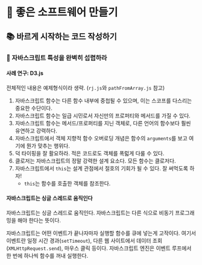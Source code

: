 # 🌈 좋은 소프트웨어 만들기

## 📚 바르게 시작하는 코드 작성하기

### 🎈 자바스크립트 특성을 완벽히 섭렵하라

#### 사례 연구: D3.js
전체적인 내용은 예제형식이라 생략. (`rj.js`와 `pathFromArray.js` 참고)
1. 자바스크립트 함수는 다른 함수 내부에 중첩될 수 있으며, 이는 스코프를 다스리는 중요한 수단이다.
2. 자바스크립트 함수는 일급 시민로서 자신만의 프로퍼티와 메서드를 가질 수 있다.
3. 자바스크립트 함수는 메서드/프로퍼티를 지닌 객체로, 다른 언어의 함수보다 훨씬 유연하고 강력하다.
4. 자바스크립트에서 객체 지향적 함수 오버로딩 개념은 함수의 `arguments`를 보고 여기에 뭔가 맞추는 행위다.
5. 덕 타이핑을 잘 활요하라. 적은 코드로도 객체를 폭럷게 다룰 수 있다.
6. 클로저는 자바스크립트의 정말 강력한 설계 요소다. 모든 함수는 클로저다.
7. 자바스크립트에서 `this`는 설계 관점에서 절호의 기회가 될 수 있다. 잘 써먹도록 하자!
    - `this`는 함수를 호출한 객체를 참조한다.

#### 자바스크립트는 싱글 스레드로 움직인다
자바스크립트는 싱글 스레드로 움직인다. 자바스크립트는 다른 식으로 비동기 프로그래밍을 해야 한다는 뜻이다.   

자바스크립트는 어떤 이벤트가 끝나자마자 실행할 함수를 큐에 넣는게 고작이다. 여기서 이벤트란 일정 시간 경과(`setTimeout`), 다른 웹 사이트에서 데이터 조회(`XMLHttpRequest.send`), 마우스 클릭 등이다. 자바스크립트 엔진은 이벤트 루프에서 한 번에 하나씩 함수를 꺼내 실행한다.
